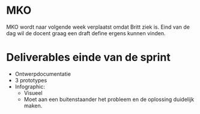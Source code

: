 # MKO
MKO wordt naar volgende week verplaatst omdat Britt ziek is. Eind van de dag wil de docent graag een draft define ergens kunnen vinden.

# Deliverables einde van de sprint
* Ontwerpdocumentatie
* 3 prototypes
* Infographic:
  * Visueel
  * Moet aan een buitenstaander het probleem en de oplossing duidelijk maken.


